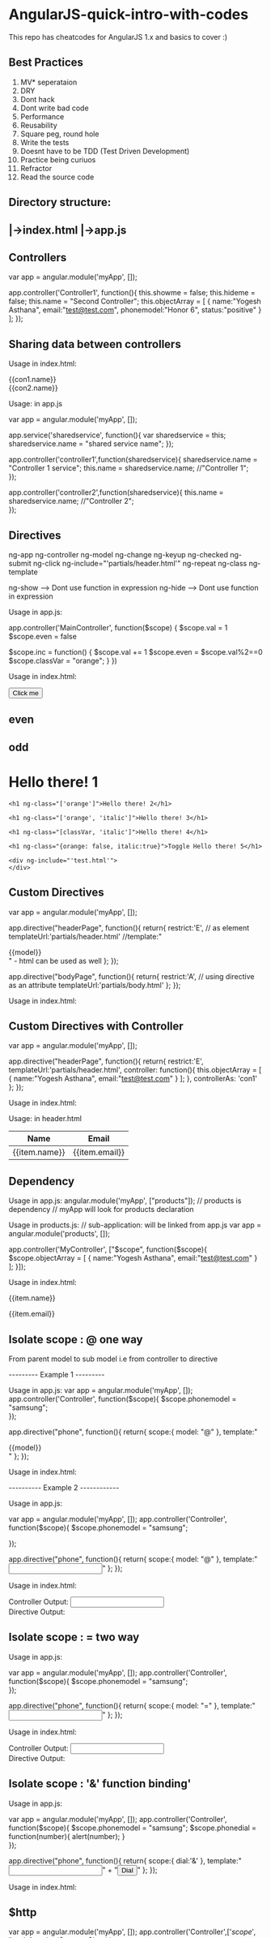# AngularJS-quick-intro-with-codes
This repo has cheatcodes for AngularJS 1.x and basics to cover :)

Best Practices 
--------------

1. MV* seperataion
2. DRY
3. Dont hack
4. Dont write bad code
5. Performance
6. Reusability
7. Square peg, round hole
8. Write the tests
9. Doesnt have to be TDD (Test Driven Development)
10. Practice being curiuos
11. Refractor
12. Read the source code


Directory structure:
-------------
|->index.html
|->app.js
------------

Controllers
-----------

var app = angular.module('myApp', []);

app.controller('Controller1', function(){
    this.showme = false;
    this.hideme = false;
    this.name = "Second Controller";
    this.objectArray = [
        {
            name:"Yogesh Asthana",
            email:"test@test.com",
            phonemodel:"Honor 6",
            status:"positive"
        }
    ];
});

<div ng-controller="Controller1 as con1">
    <h3 ng-show="con1.showme"></h3>
</div>


Sharing data between controllers
--------------------------------
Usage in index.html:

<div ng-controller="controller1 as con1">
    {{con1.name}}
</div>

<div ng-controller="controller2 as con2">
    {{con2.name}}
</div>

Usage: in app.js

var app = angular.module('myApp', []);

app.service('sharedservice', function(){
    var sharedservice = this;
    sharedservice.name = "shared service name";
});

app.controller('controller1',function(sharedservice){
    sharedservice.name = "Controller 1 service";
    this.name = sharedservice.name; //"Controller 1";    
});

app.controller('controller2',function(sharedservice){
    this.name = sharedservice.name; //"Controller 2";    
});

Directives
----------
ng-app
ng-controller
ng-model
ng-change
ng-keyup
ng-checked
ng-submit
ng-click
ng-include="'partials/header.html'"
ng-repeat
ng-class
ng-template

ng-show --> Dont use function in expression
ng-hide --> Dont use function in expression

Usage in app.js:

app.controller('MainController', function($scope) {
  $scope.val = 1
  $scope.even = false

  $scope.inc = function() {
    $scope.val += 1
    $scope.even = $scope.val%2==0
    $scope.classVar = "orange";
  }
})


Usage in index.html:
<head>
    <style type="text/css">
      .orange {
        color: orange;
      }
      .italic {
        font-style: italic;
      }
    </style>
</head>

<div ng-controller="MainController">
    <button ng-click="inc()">Click me</button>
    <h2 ng-show="even">even</h2>
    <h2 ng-hide="even">odd</h2>
    <h1 ng-class="classVar">Hello there! 1</h1>

    <h1 ng-class="['orange']">Hello there! 2</h1>

    <h1 ng-class="['orange', 'italic']">Hello there! 3</h1>

    <h1 ng-class="[classVar, 'italic']">Hello there! 4</h1>

    <h1 ng-class="{orange: false, italic:true}">Toggle Hello there! 5</h1>

    <div ng-include="'test.html'">
    </div>
<div>

<script type="text/ng-template" id="test.html">
  <h1>My template</h1>
</script>

Custom Directives
-----------------

var app = angular.module('myApp', []);

app.directive("headerPage", function(){
    return{
        restrict:'E', // as element
        templateUrl:'partials/header.html'
        //template:"<div>{{model}}</div>" - html can be used as well
    };
});

app.directive("bodyPage", function(){
    return{
        restrict:'A', // using directive as an attribute
        templateUrl:'partials/body.html'
    };
});

Usage in index.html:

<header-Page></header-Page>
<h4 body-Page></h4>

Custom Directives with Controller 
---------------------------------

var app = angular.module('myApp', []);

app.directive("headerPage", function(){
    return{
        restrict:'E',
        templateUrl:'partials/header.html',
        controller: function(){
            this.objectArray = [
                {
                    name:"Yogesh Asthana",
                    email:"test@test.com"
                }
            ];
        },
        controllerAs: 'con1'
    };
});

Usage in index.html:
<header-Page></header-Page>

Usage: in header.html
<table class="table">
  <thead>
    <tr>
      <th>Name</th>
      <th>Email</th>
    </tr>
  </thead>
  <tbody>
    <tr ng-repeat="item in con1.objectArray">
      <td>{{item.name}}</td>
      <td>{{item.email}}</td>
    </tr>
  </tbody>
</table>

Dependency
----------

Usage in app.js:
angular.module('myApp', ["products"]);
// products is dependency
// myApp will look for products declaration


Usage in products.js:
// sub-application: will be linked from app.js
var app = angular.module('products', []);

app.controller('MyController', ["$scope", function($scope){
    $scope.objectArray = [
        {
            name:"Yogesh Asthana",
            email:"test@test.com"
        }
    ];
}]);

Usage in index.html:
<body style="margin:100px;" ng-controller="MyController"> 
    <div ng-repeat="item in con1.objectArray">
      <p>{{item.name}}</p>
      <p>{{item.email}}</p>
    </div>
</body>

Isolate scope : @ one way
-------------------------

From parent model to sub model
i.e from controller to directive

--------- Example 1 ---------

Usage in app.js:
var app = angular.module('myApp', []);
app.controller('Controller', function($scope){
    $scope.phonemodel = "samsung";    
});

app.directive("phone", function(){
    return{
        scope:{
            model: "@"
        },
        template:"<div>{{model}}</div>"
    };
});

Usage in index.html:
<div ng-controller="Controller">
    <phone model="phonemodel"></phone>
</div>

---------- Example 2 ------------

Usage in app.js:

var app = angular.module('myApp', []);
app.controller('Controller', function($scope){
    $scope.phonemodel = "samsung";
    
});

app.directive("phone", function(){
    return{
        scope:{
            model: "@"
        },
        template:"<input type='text' ng-model='model'>"
    };
});

Usage in index.html:

<div ng-controller="Controller">      
      Controller Output: <input type='text' ng-model='phonemodel'><br>
      Directive Output: <phone model="{{phonemodel}}"></phone>
</div>

Isolate scope : = two way
-------------------------

Usage in app.js:

var app = angular.module('myApp', []);
app.controller('Controller', function($scope){
    $scope.phonemodel = "samsung";    
});

app.directive("phone", function(){
    return{
        scope:{
            model: "="
        },
        template:"<input type='text' ng-model='model'>"
    };
});

Usage in index.html:

<div ng-controller="Controller">      
      Controller Output: <input type='text' ng-model='phonemodel'><br>
      Directive Output: <phone model="phonemodel"></phone>
</div>

Isolate scope : '&' function binding'
-------------------------------------

Usage in app.js:

var app = angular.module('myApp', []);
app.controller('Controller', function($scope){
    $scope.phonemodel = "samsung";
    $scope.phonedial = function(number){
        alert(number);
    }    
});

app.directive("phone", function(){
    return{
        scope:{
            dial:'&'
        },
        template:"<input type='text' ng-model='number'/>" + 
                    "<button ng-click='dial({phonenumber:number});'>Dial</button>"
    };
});

Usage in index.html:

<div ng-controller="Controller">      
     <phone dial="phonedial(phonenumber);"></phone>
</div>

$http
-----
var app = angular.module('myApp', []);
app.controller('Controller',['$scope', '$http', function($scope, $http){    
    $http.get("js/iphone.json").success(function(result){
        $scope.objectArray = result;
    }).error(function(error, status){
        alert(error);
        alert(status);
    });    
}]);


Routing - ngRoute, $routeProvider
---------------------------------

Usage in index.html:

<div ng-view></div>  //no controller needed


Usage in app.js:

var app = angular.module('myApp', ['ngRoute']);   //ngRoute is dependency
app.config(function($routeProvider){
    $routeProvider
    .when("/header", {
        templateUrl: "partials/table1.html",
        controller: function($scope, $http){
            $http.get("js/iphone.json").success(function(result){
                $scope.objectArray = result;
            }).error(function(error, status){
                alert(error);
                alert(status);
            });
        }
    })
    .when("/aboutus", {
        templateUrl: "partials/aboutus.html"
    })
    .when("/",{
        templateUrl: "partials/table1.html",
        controller: "OutsideController",
        conrollerAs: "outCon" //optional for this case
    })
    .otherwise({
        redirectTo: '/'
    });
});


Routing - with Params
---------------------

Usage in app.js:

var app = angular.module('myApp', ['ngRoute']);
app.controller('OutsideController',['$scope', '$http', function($scope, $http){    
    $http.get("js/iphone.json").success(function(result){
        $scope.objectArray = result;
    }).error(function(error, status){
        alert(error);
        alert(status);
    });    
}]);

app.controller('detailsController', ["$scope", "$http", "$routeParams", "$filter", function($scope, $http, $routeParams, $filter){
    //alert($routeParams.id);
    $http.get("js/iphone.json").success(function(data){
        $scope.peoples = $filter("filterById")(data, $routeParams.id);
    }).error(function(error, status){
        alert(error);
        alert(status);
    });
}])

app.config(function($routeProvider){
    $routeProvider.when("/header", {
        templateUrl: "partials/table2.html",
        controller: function($scope, $http){
            $http.get("js/iphone.json").success(function(result){
                $scope.objectArray = result;
            }).error(function(error, status){
                alert(error);
                alert(status);
            });
        }
    })
    .when("/aboutus", {
        templateUrl: "partials/aboutus.html"
    })
    .when("/",{
        templateUrl: "partials/table2.html",
        controller: "OutsideController",
        conrollerAs: "outCon" //optional for this case
    })
    .when("/details/:id",{
        templateUrl: "partials/details.html",
        controller: "detailsController",
        conrollerAs: "detCon"
    })
    .otherwise({
        redirectTo: '/'
    })

})

app.filter("filterById", function(){
    return function(objArray, id){
        var len = objArray.length;
        for(i=0; i<len; i++){
            if(objArray[i].id==id){
                return objArray[i];
            }
        }
    }
});

Web Storage - ngStorage
-----------------------

Usage in app.js:

var app = angular.module("myApp", ['ngStorage']);
app.controller('MainController', ['$scope', '$localStorage', '$sessionStorage', 
                function($scope, $localStorage, $sessionStorage) {    
    // local storage
    $scope.$local_storage = $localStorage.$default({
                          x: 42,
                          y: 2
                        });     
    $scope.delete_local_X = function() {
          delete $scope.$local_storage.x;
        };        
    $scope.delete_local_Y = function() {
          delete $localStorage.y;
        };
    // session storage
    $scope.$session_storage = $sessionStorage.$default({
                          x: 42,
                          y: 2
                        });     
    $scope.delete_session_X = function() {
          delete $scope.$session_storage.x;
        };        
    $scope.delete_session_Y = function() {
          delete $sessionStorage.y;
        };
}]);

Usage: in index.html

<div ng-controller="MainController" style="margin:50px;">
  <button ng-click="$local_storage.x = $local_storage.x + 1">
    {{$local_storage.x}}
  </button>       
  +       
  <button ng-click="$local_storage.y =$local_storage.y + 1">
    {{$local_storage.y}}
  </button>       
  =       
  {{$local_storage.x + $local_storage.y}}

  <button ng-click="delete_local_X()"> Delete $scope.$local_storage.x </button>
  <button ng-click="delete_local_Y()"> Delete $localStorage.y   </button> <br><br>

  <button ng-click="$local_storage.$reset({x: 999, y:1})"> Clear Local Storage </button>

</div>

$scope.$watch
--------------

var app = angular.module('app', []);
app.controller('MainController', function($scope) {
  $scope.mydata = {val: "jake"}
  //$scope.$watch('mydata.val',function(newval, oldVal)

  $scope.$watch('mydata.val',function(newval) {
    $scope.mydata.toolong = newval.length > 15
  })
})

Constants and Variables
-----------------------

var app = angular.module('app', []);
app.controller('MainController', function($scope,twitterAPI,valService, constService) {
  console.log(constService,valService())
  twitterAPI.url = "newurl"
  //console.log(twitterAPI)
})

app.constant('twitterAPI', {url: "api.twitter.com/v1/"});
app.constant('constService', {attr: "this is const data"});

app.value('valService', function() {
    return "this is returned from a fn"
})

Factories
---------

var app = angular.module('app', []);
app.controller('MainController', function($scope,myFactory,Auth) {
  console.log(myFactory.getdata())
  console.log(myFactory.mydata)
})

app.factory('myFactory',function() {
  var mydata = "this is some other data"
  var myfunc = function() {}
  return {
    getdata: function() {
      return mydata
    }  
  }
})

app.factory('Auth',function() {
  var current_user = {}
  return {
    setUser: function() {},
    login: function() {}
    logout:
  }
})

Services
--------

var app = angular.module('app', []);
app.controller('MainController', function($scope,myFactory,myService) {
  // console.log(myFactory.getData())
  // myFactory.addData('bla bla bla')
  // console.log(myFactory.getData())
  console.log(myService.getData())
  myService.addData('bla bla bla')
  console.log(myService.getData())
})

app.factory('myFactory',function() {
  var myString = "this is some other data"
  var addToString = function(newstr) {
    myString += newstr
  }
  return {
    getData: function() {
      return "String contains: " + myString
    },
    addData: addToString
  }
})

// app.service('myService',function() {
//   var myString = "this is some other data"
//   var addToString = function(newstr) {
//     myString += newstr
//   }

//   this.getData = function() {
//     return "String contains: " + myString
//   }
//   this.addData = addToString
// })

// app.factory('myService',function(){
//   return new ServiceClass();
// })

app.service('myService', ServiceClass)

function ServiceClass() {
  var myString = "this is some other data"
  var addToString = function(newstr) {
    myString += newstr
  }

  this.getData = function() {
    return "String contains: " + myString
  }
  this.addData = addToString
}


Providers: A provider is an object with a $get() method. 
The injector calls the $get method to 
create a new instance of a service. 
The Provider can have additional methods 
which would allow for configuration of the 
provider.

They are like factories which can be modified in config

var app = angular.module('app', []);
app.controller('MainController', function($scope,myFactory,myTest) {
  console.log(myFactory.getData())
  myFactory.addData('bla bla bla')
  console.log(myFactory.getData())

  console.log(myTest.getData())
  myTest.addData('bla bla bla')
  console.log(myTest.getData())
})

app.factory('myFactory',function() {
  var myString = "this is some other data"
  var addToString = function(newstr) {
    myString += newstr
  }
  return {
    getData: function() {
      return "String contains: " + myString
    },
    addData: addToString
  }
})

app.provider('myTest', function() {
  var myString = "this is some other data"
  var addToString = function(newstr) {
    myString += newstr
  }
  return {
    setData: function(data) {
      myString = data
    },
    $get: function() {
      return {
        getData: function() {
          return "String contains: " + myString
        },
        addData: addToString
      }
    }
  }
})

app.config(function(myTestProvider) {
  myTestProvider.setData('some different string')
})

log:
String contains: this is some other data
String contains: this is some other databla bla bla
String contains: some different string
String contains: some different stringbla bla bla


Decorators: to modify the existing services

var app = angular.module('app', []);
app.controller('MainController', function($scope,myFactory) {
  console.log(myFactory.getData())
  myFactory.reverse()
  console.log(myFactory.getData())
})

app.factory('myFactory',function() {
  var myString = "this is some other data"
  var addToString = function(newstr) {
    myString += newstr
  }
  return {
    getData: function() { return myString },
    setData: function(data) { myString = data },
    addData: addToString
  }
})

app.config(function($provide) {
  $provide.decorator('myFactory',function($delegate) {
    $delegate.reverse = function() {
      $delegate.setData($delegate.getData().split('').reverse().join(''))
    }
    return $delegate
  })
})

Dependency Injection
--------------------

var app = angular.module('app', []);

app.controller('MainController', ['$scope','DataService',function($scope,DataService) {
  $scope.mydata = DataService.data
}])

app.factory('DataService',function(AppendService) {
  return {
    data: AppendService.append("this is service data")
  }
})

app.factory('AppendService',function() {
  return {
    append: function(val) {
      return val + " and this too!"
    }
  }
})

log: this is service data and this too!

Routing
-------
1. var app = angular.module('app', ['ngRoute']);

app.controller('MainController', function($scope) {
  $scope.somedata = "This is some data!"
});

app.config(function($routeProvider) {
  $routeProvider
    .when('/', 
        {
            templateUrl: 'view.html',
            controller: 'MainController'
        })
}) 

2. var app = angular.module('app', ['ngRoute']);

app.controller('MainController', function($scope,$routeParams) {
  $scope.somedata = $routeParams.myparam
});

app.config(function($routeProvider) {
  $routeProvider
    .when('/', {templateUrl: 'view.html'})
    .when('/abc', {
        redirectTo: 'abc/nomatch'
    })
    .when('/test', {
        redirectTo: function(routeParams,path,search) {
            console.log(routeParams,path,search)
            return '/test/'+search.mynewparam
        }
     })
    .when('/test/:myparam', {templateUrl: 'view2.html'})
    .otherwise({template: 'Couldn\'t match a route'})
})

Promises: to modify the values based on some condition
------------------------------------------------------

var app = angular.module('app', []);
app.controller('MainController', 
    function($scope, $q, $timeout) {

  $scope.mydata = "Old data"

  var defer = $q.defer();

  defer.promise
    .then(function(val) {
      $scope.mydata += val
      return val
    })
    .then(function(val) {
      $scope.mydata += val
      return val
    })
    .then(function(val) {
      $scope.mydata += val
      return val
    })

  $timeout(function() {
    defer.resolve("More Cowbell ");
  },3000)
});
